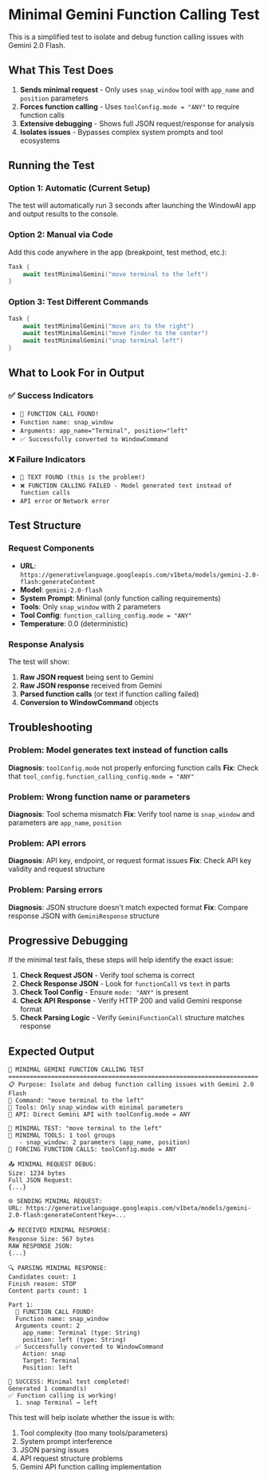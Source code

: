 # Minimal Gemini Function Calling Test

This is a simplified test to isolate and debug function calling issues with Gemini 2.0 Flash.

## What This Test Does

1. **Sends minimal request** - Only uses `snap_window` tool with `app_name` and `position` parameters
2. **Forces function calling** - Uses `toolConfig.mode = "ANY"` to require function calls
3. **Extensive debugging** - Shows full JSON request/response for analysis
4. **Isolates issues** - Bypasses complex system prompts and tool ecosystems

## Running the Test

### Option 1: Automatic (Current Setup)
The test will automatically run 3 seconds after launching the WindowAI app and output results to the console.

### Option 2: Manual via Code
Add this code anywhere in the app (breakpoint, test method, etc.):

```swift
Task {
    await testMinimalGemini("move terminal to the left")
}
```

### Option 3: Test Different Commands
```swift
Task {
    await testMinimalGemini("move arc to the right")
    await testMinimalGemini("move finder to the center") 
    await testMinimalGemini("snap terminal left")
}
```

## What to Look For in Output

### ✅ Success Indicators
- `🎯 FUNCTION CALL FOUND!`
- `Function name: snap_window`
- `Arguments: app_name="Terminal", position="left"`
- `✅ Successfully converted to WindowCommand`

### ❌ Failure Indicators
- `📝 TEXT FOUND (this is the problem!)`
- `❌ FUNCTION CALLING FAILED - Model generated text instead of function calls`
- `API error` or `Network error`

## Test Structure

### Request Components
- **URL**: `https://generativelanguage.googleapis.com/v1beta/models/gemini-2.0-flash:generateContent`
- **Model**: `gemini-2.0-flash`
- **System Prompt**: Minimal (only function calling requirements)
- **Tools**: Only `snap_window` with 2 parameters
- **Tool Config**: `function_calling_config.mode = "ANY"`
- **Temperature**: 0.0 (deterministic)

### Response Analysis
The test will show:
1. **Raw JSON request** being sent to Gemini
2. **Raw JSON response** received from Gemini
3. **Parsed function calls** (or text if function calling failed)
4. **Conversion to WindowCommand** objects

## Troubleshooting

### Problem: Model generates text instead of function calls
**Diagnosis**: `toolConfig.mode` not properly enforcing function calls
**Fix**: Check that `tool_config.function_calling_config.mode = "ANY"`

### Problem: Wrong function name or parameters
**Diagnosis**: Tool schema mismatch
**Fix**: Verify tool name is `snap_window` and parameters are `app_name`, `position`

### Problem: API errors
**Diagnosis**: API key, endpoint, or request format issues
**Fix**: Check API key validity and request structure

### Problem: Parsing errors
**Diagnosis**: JSON structure doesn't match expected format
**Fix**: Compare response JSON with `GeminiResponse` structure

## Progressive Debugging

If the minimal test fails, these steps will help identify the exact issue:

1. **Check Request JSON** - Verify tool schema is correct
2. **Check Response JSON** - Look for `functionCall` vs `text` in parts
3. **Check Tool Config** - Ensure `mode: "ANY"` is present
4. **Check API Response** - Verify HTTP 200 and valid Gemini response format
5. **Check Parsing Logic** - Verify `GeminiFunctionCall` structure matches response

## Expected Output

```
🧪 MINIMAL GEMINI FUNCTION CALLING TEST
======================================================================
📋 Purpose: Isolate and debug function calling issues with Gemini 2.0 Flash
🎯 Command: "move terminal to the left"
🔧 Tools: Only snap_window with minimal parameters
📡 API: Direct Gemini API with toolConfig.mode = ANY

🧪 MINIMAL TEST: "move terminal to the left"
🔧 MINIMAL TOOLS: 1 tool groups
   - snap_window: 2 parameters (app_name, position)
🎯 FORCING FUNCTION CALLS: toolConfig.mode = ANY

📤 MINIMAL REQUEST DEBUG:
Size: 1234 bytes
Full JSON Request:
{...}

🌐 SENDING MINIMAL REQUEST:
URL: https://generativelanguage.googleapis.com/v1beta/models/gemini-2.0-flash:generateContent?key=...

📥 RECEIVED MINIMAL RESPONSE:
Response Size: 567 bytes
RAW RESPONSE JSON:
{...}

🔍 PARSING MINIMAL RESPONSE:
Candidates count: 1
Finish reason: STOP
Content parts count: 1

Part 1:
  🎯 FUNCTION CALL FOUND!
  Function name: snap_window
  Arguments count: 2
    app_name: Terminal (type: String)
    position: left (type: String)
  ✅ Successfully converted to WindowCommand
    Action: snap
    Target: Terminal
    Position: left

🎉 SUCCESS: Minimal test completed!
Generated 1 command(s)
✅ Function calling is working!
  1. snap Terminal → left
```

This test will help isolate whether the issue is with:
1. Tool complexity (too many tools/parameters)
2. System prompt interference
3. JSON parsing issues
4. API request structure problems
5. Gemini API function calling implementation